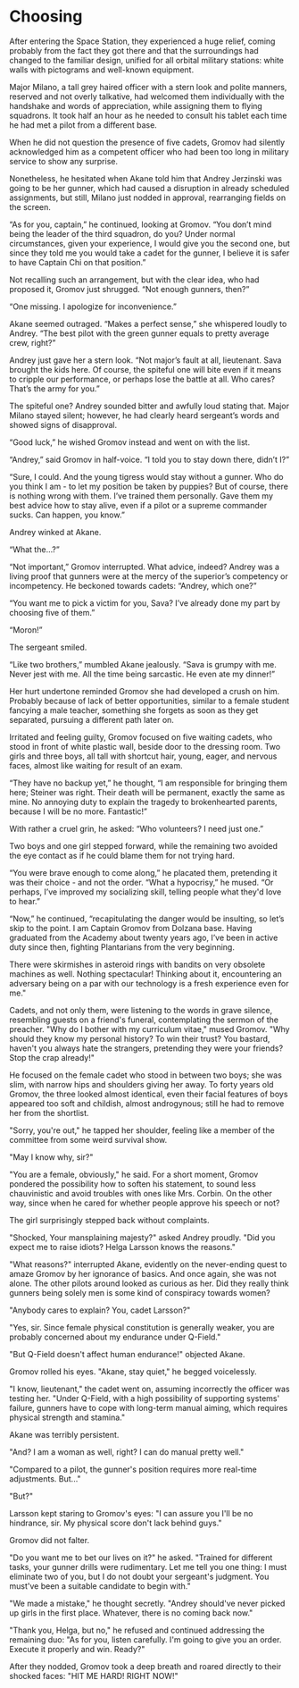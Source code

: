 ﻿# Choosing

After entering the Space Station, they experienced a huge relief, coming probably from the fact they got there and that the surroundings had changed to the familiar design, unified for all orbital military stations: white walls with pictograms and well-known equipment.

Major Milano, a tall grey haired officer with a stern look and polite manners, reserved and not overly talkative, had welcomed them individually with the handshake and words of appreciation, while assigning them to flying squadrons. It took half an hour as he needed to consult his tablet each time he had met a pilot from a different base.

When he did not question the presence of five cadets, Gromov had silently acknowledged him as a competent officer who had been too long in military service to show any surprise.

Nonetheless, he hesitated when Akane told him that Andrey Jerzinski was going to be her gunner, which had caused a disruption in already scheduled assignments, but still, Milano just nodded in approval, rearranging fields on the screen.

“As for you, captain,” he continued, looking at Gromov. “You don’t mind being the leader of the third squadron, do you? Under normal circumstances, given your experience, I would give you the second one, but since they told me you would take a cadet for the gunner, I believe it is safer to have Captain Chi on that position.”

Not recalling such an arrangement, but with the clear idea, who had proposed it, Gromov just shrugged. “Not enough gunners, then?”

“One missing. I apologize for inconvenience.”

Akane seemed outraged. “Makes a perfect sense,” she whispered loudly to Andrey. “The best pilot with the green gunner equals to pretty average crew, right?”

Andrey just gave her a stern look. “Not major’s fault at all, lieutenant. Sava brought the kids here. Of course, the spiteful one will bite even if it means to cripple our performance, or perhaps lose the battle at all. Who cares? That’s the army for you.”

The spiteful one? Andrey sounded bitter and awfully loud stating that. Major Milano stayed silent; however, he had clearly heard sergeant’s words and showed signs of disapproval.

“Good luck,” he wished Gromov instead and went on with the list.

“Andrey,” said Gromov in half-voice. “I told you to stay down there, didn’t I?”

“Sure, I could. And the young tigress would stay without a gunner. Who do you think I am - to let my position be taken by puppies? But of course, there is nothing wrong with them. I’ve trained them personally. Gave them my best advice how to stay alive, even if a pilot or a supreme commander sucks. Can happen, you know.”

Andrey winked at Akane.

“What the...?”

“Not important,” Gromov interrupted. What advice, indeed? Andrey was a living proof that gunners were at the mercy of the superior’s competency or incompetency. He beckoned towards cadets: “Andrey, which one?”

“You want me to pick a victim for you, Sava? I’ve already done my part by choosing five of them.”

“Moron!”

The sergeant smiled.

“Like two brothers,” mumbled Akane jealously. “Sava is grumpy with me. Never jest with me. All the time being sarcastic. He even ate my dinner!”

Her hurt undertone reminded Gromov she had developed a crush on him. Probably because of lack of better opportunities, similar to a female student fancying a male teacher, something she forgets as soon as they get separated, pursuing a different path later on.

Irritated and feeling guilty, Gromov focused on five waiting cadets, who stood in front of white plastic wall, beside door to the dressing room. Two girls and three boys, all tall with shortcut hair, young, eager, and nervous faces, almost like waiting for result of an exam.

“They have no backup yet,” he thought, “I am responsible for bringing them here; Steiner was right. Their death will be permanent, exactly the same as mine. No annoying duty to explain the tragedy to brokenhearted parents, because I will be no more. Fantastic!”

With rather a cruel grin, he asked: “Who volunteers? I need just one.”

Two boys and one girl stepped forward, while the remaining two avoided the eye contact as if he could blame them for not trying hard.

“You were brave enough to come along,” he placated them, pretending it was their choice - and not the order. “What a hypocrisy,” he mused. “Or perhaps, I’ve improved my socializing skill, telling people what they'd love to hear.”

“Now,” he continued, “recapitulating the danger would be insulting, so let’s skip to the point. I am Captain Gromov from Dolzana base. Having graduated from the Academy about twenty years ago, I’ve been in active duty since then, fighting Plantarians from the very beginning.

There were skirmishes in asteroid rings with bandits on very obsolete machines as well. Nothing spectacular! Thinking about it, encountering an adversary being on a par with our technology is a fresh experience even for me."

Cadets, and not only them, were listening to the words in grave silence, resembling guests on a friend's funeral, contemplating the sermon of the preacher. "Why do I bother with my curriculum vitae," mused Gromov. "Why should they know my personal history? To win their trust? You bastard, haven't you always hate the strangers, pretending they were your friends? Stop the crap already!"

He focused on the female cadet who stood in between two boys; she was slim, with narrow hips and shoulders giving her away. To forty years old Gromov, the three looked almost identical, even their facial features of boys appeared too soft and childish, almost androgynous; still he had to remove her from the shortlist.

"Sorry, you're out," he tapped her shoulder, feeling like a member of the committee from some weird survival show.

"May I know why, sir?"

"You are a female, obviously," he said. For a short moment, Gromov pondered the possibility how to soften his statement, to sound less chauvinistic and avoid troubles with ones like Mrs. Corbin. On the other way, since when he cared for whether people approve his speech or not?

The girl surprisingly stepped back without complaints.

"Shocked, Your mansplaining majesty?" asked Andrey proudly. "Did you expect me to raise idiots? Helga Larsson knows the reasons."

"What reasons?" interrupted Akane, evidently on the never-ending quest to amaze Gromov by her ignorance of basics. And once again, she was not alone. The other pilots around looked as curious as her. Did they really think gunners being solely men is some kind of conspiracy towards women?

"Anybody cares to explain? You, cadet Larsson?"

"Yes, sir. Since female physical constitution is generally weaker, you are probably concerned about my endurance under Q-Field."

"But Q-Field doesn't affect human endurance!" objected Akane.

Gromov rolled his eyes. "Akane, stay quiet," he begged voicelessly.

"I know, lieutenant," the cadet went on, assuming incorrectly the officer was testing her. "Under Q-Field, with a high possibility of supporting systems' failure, gunners have to cope with long-term manual aiming, which requires physical strength and stamina."

Akane was terribly persistent.

"And? I am a woman as well, right? I can do manual pretty well."

"Compared to a pilot, the gunner's position requires more real-time adjustments. But..."

"But?"

Larsson kept staring to Gromov's eyes: "I can assure you I'll be no hindrance, sir. My physical score don't lack behind guys."

Gromov did not falter.

"Do you want me to bet our lives on it?" he asked. "Trained for different tasks, your gunner drills were rudimentary. Let me tell you one thing: I must eliminate two of you, but I do not doubt your sergeant's judgment. You must've been a suitable candidate to begin with."

"We made a mistake," he thought secretly. "Andrey should've never picked up girls in the first place. Whatever, there is no coming back now."

"Thank you, Helga, but no," he refused and continued addressing the remaining duo: "As for you, listen carefully. I'm going to give you an order. Execute it properly and win. Ready?"

After they nodded, Gromov took a deep breath and roared directly to their shocked faces: "HIT ME HARD! RIGHT NOW!"
